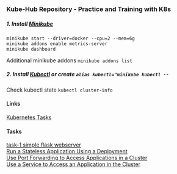 ### Kube-Hub Repository - Practice and Training with K8s 
##### 1. Install [Minikube](https://minikube.sigs.k8s.io/docs/start/) 

```shell
minikube start --driver=docker --cpu=2 --mem=6g
minikube addons enable metrics-server
minikube dashboard
```
Additional minikube addons `minikube addons list`

##### 2. Install [Kubectl](https://kubernetes.io/docs/tasks/tools/install-kubectl-linux/) or create `alias kubectl="minikube kubectl --`

Check kubectl state `kubectl cluster-info`

#### Links
[Kubernetes Tasks](https://kubernetes.io/docs/tasks/) 

#### Tasks
[task-1 simple flask webserver](https://github.com/dmitriyshub/kube-hub/blob/main/task-1/) \
[Run a Stateless Application Using a Deployment](https://github.com/dmitriyshub/kube-hub/tree/main/tutorials/1-statelessApp) \
[Use Port Forwarding to Access Applications in a Cluster](https://github.com/dmitriyshub/kube-hub/tree/main/tutorials/2-portForward) \
[Use a Service to Access an Application in the Cluster](https://kubernetes.io/docs/tasks/access-application-cluster/service-access-application-cluster/) 


